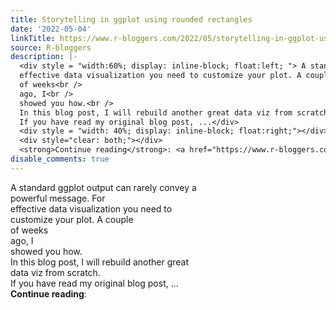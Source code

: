 ```yaml
---
title: Storytelling in ggplot using rounded rectangles
date: '2022-05-04'
linkTitle: https://www.r-bloggers.com/2022/05/storytelling-in-ggplot-using-rounded-rectangles/
source: R-bloggers
description: |-
  <div style = "width:60%; display: inline-block; float:left; "> A standard ggplot output can rarely convey a powerful message. For<br />
  effective data visualization you need to customize your plot. A couple<br />
  of weeks<br />
  ago, I<br />
  showed you how.<br />
  In this blog post, I will rebuild another great data viz from scratch.<br />
  If you have read my original blog post, ...</div>
  <div style = "width: 40%; display: inline-block; float:right;"></div>
  <div style="clear: both;"></div>
  <strong>Continue reading</strong>: <a href="https://www.r-bloggers.com/2022/05/storytelling-in-ggplot-using-rounded ...
disable_comments: true
---
```

<div style = "width:60%; display: inline-block; float:left; "> A standard ggplot output can rarely convey a powerful message. For<br />
effective data visualization you need to customize your plot. A couple<br />
of weeks<br />
ago, I<br />
showed you how.<br />
In this blog post, I will rebuild another great data viz from scratch.<br />
If you have read my original blog post, ...</div>
<div style = "width: 40%; display: inline-block; float:right;"></div>
<div style="clear: both;"></div>
<strong>Continue reading</strong>: <a href="https://www.r-bloggers.com/2022/05/storytelling-in-ggplot-using-rounded ...
